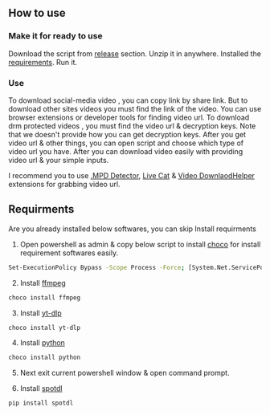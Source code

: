 ## How to use

### Make it for ready to use

Download the script from <a href="https://github.com/asur-pbs/Media-Downloader/releases">release</a> section. Unzip it in anywhere. Installed the <a href="https://github.com/asur-pbs/Media-Downloader#install-requirments">requirements</a>. Run it.

### Use

To download social-media video , you can copy link by share link. But to download other sites videos you must find the link of the video. You can use browser extensions or developer tools for finding video url. To download drm protected videos , you must find the video url & decryption keys.
Note that we doesn't provide how you can get decryption keys.
                                                               After you get video url & other things, you can open script and choose which type of video url you have. After you can download video easily with providing video url & your simple inputs.
                                                               
                                                               
I recommend you to use <a href="https://chrome.google.com/webstore/detail/mpd-detector/lpoohbdbmggiknlpcmhhdkpaclfcdapk">.MPD Detector</a>, <a href="https://chrome.google.com/webstore/detail/live-cat/cofmpiaddiioohphmmgjnbcpfoiknnkh">Live Cat</a> & <a href="https://microsoftedge.microsoft.com/addons/detail/video-downloadhelper/jmkaglaafmhbcpleggkmaliipiilhldn">Video DownlaodHelper</a> extensions for grabbing video url.

## Requirments

Are you already installed below softwares, you can skip Install requirments

1. Open powershell as admin & copy below script to install <a href="https://chocolatey.org">choco</a> for install requirement softwares easily.

```sh
Set-ExecutionPolicy Bypass -Scope Process -Force; [System.Net.ServicePointManager]::SecurityProtocol = [System.Net.ServicePointManager]::SecurityProtocol -bor 3072; iex ((New-Object System.Net.WebClient).DownloadString('https://community.chocolatey.org/install.ps1'))
```

2. Install <a href="https://ffmpeg.org">ffmpeg</a>

```sh
choco install ffmpeg
```

3. Install <a href="https://github.com/yt-dlp/yt-dlp">yt-dlp</a>

```sh
choco install yt-dlp
```

4. Install <a href="https://www.python.org">python</a>

```sh
choco install python
```

5. Next exit current powershell window & open command prompt.

6. Install <a href="https://github.com/spotDL/spotify-downloader">spotdl</a>
```sh
pip install spotdl
```
